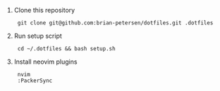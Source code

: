 1. Clone this repository

        git clone git@github.com:brian-petersen/dotfiles.git .dotfiles

2. Run setup script

        cd ~/.dotfiles && bash setup.sh

3. Install neovim plugins

        nvim
        :PackerSync
